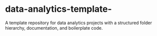 # data-analytics-template-
A template repository for data analytics projects with a structured folder hierarchy, documentation, and boilerplate code.
